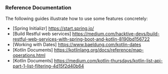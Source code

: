 
### Reference Documentation
The following guides illustrate how to use some features concretely:
*	[Spring Initializr] https://start.spring.io/
*	[Build Restful web services] https://medium.com/hacktive-devs/build-restful-web-services-with-spring-boot-and-kotlin-8190bd156722
*	[Working with Dates] https://www.baeldung.com/kotlin-dates
*	[Kotlin Documents] https://kotlinlang.org/docs/reference/map-operations.html
*	[Kotlin Documents] https://medium.com/kotlin-thursdays/kotlin-list-api-part-1-list-filtering-4d15f2d40b64